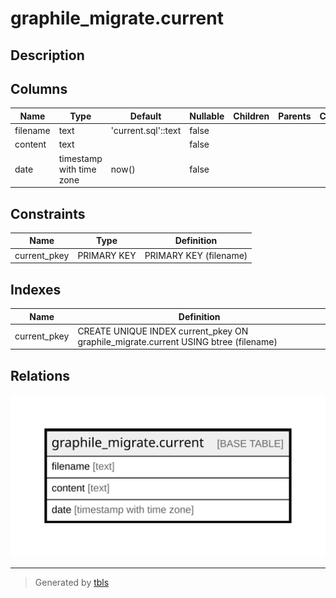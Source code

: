# graphile_migrate.current

## Description

## Columns

| Name | Type | Default | Nullable | Children | Parents | Comment |
| ---- | ---- | ------- | -------- | -------- | ------- | ------- |
| filename | text | 'current.sql'::text | false |  |  |  |
| content | text |  | false |  |  |  |
| date | timestamp with time zone | now() | false |  |  |  |

## Constraints

| Name | Type | Definition |
| ---- | ---- | ---------- |
| current_pkey | PRIMARY KEY | PRIMARY KEY (filename) |

## Indexes

| Name | Definition |
| ---- | ---------- |
| current_pkey | CREATE UNIQUE INDEX current_pkey ON graphile_migrate.current USING btree (filename) |

## Relations

![er](graphile_migrate.current.svg)

---

> Generated by [tbls](https://github.com/k1LoW/tbls)
